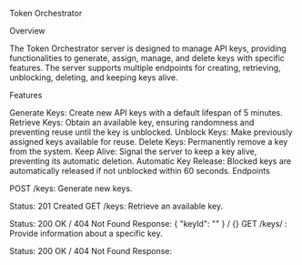 Token Orchestrator

Overview

The Token Orchestrator server is designed to manage API keys, providing functionalities to generate, assign, manage, and delete keys with specific features. The server supports multiple endpoints for creating, retrieving, unblocking, deleting, and keeping keys alive.

Features

Generate Keys: Create new API keys with a default lifespan of 5 minutes.
Retrieve Keys: Obtain an available key, ensuring randomness and preventing reuse until the key is unblocked.
Unblock Keys: Make previously assigned keys available for reuse.
Delete Keys: Permanently remove a key from the system.
Keep Alive: Signal the server to keep a key alive, preventing its automatic deletion.
Automatic Key Release: Blocked keys are automatically released if not unblocked within 60 seconds.
Endpoints

POST /keys: Generate new keys.

Status: 201 Created
GET /keys: Retrieve an available key.

Status: 200 OK / 404 Not Found
Response: { "keyId": "<keyID>" } / {}
GET /keys/
: Provide information about a specific key.

Status: 200 OK / 404 Not Found
Response:
